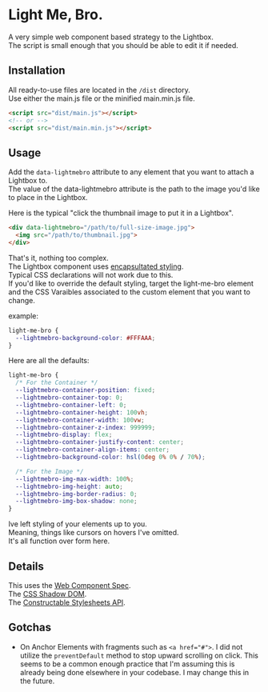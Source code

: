 # Light Me, Bro.
A very simple web component based strategy to the Lightbox.  
The script is small enough that you should be able to edit it if needed.  

## Installation

All ready-to-use files are located in the `/dist` directory.  
Use either the main.js file or the minified main.min.js file.  

```html
<script src="dist/main.js"></script>
<!-- or -->
<script src="dist/main.min.js"></script>
```

## Usage

Add the `data-lightmebro` attribute to any element that you want to attach a Lightbox to.  
The value of the data-lightmebro attribute is the path to the image you'd like to place in the Lightbox.  

Here is the typical "click the thumbnail image to put it in a Lightbox".  
```html
<div data-lightmebro="/path/to/full-size-image.jpg">
  <img src="/path/to/thumbnail.jpg">
</div>
```

That's it, nothing too complex.  
The Lightbox component uses [encapsultated styling](https://www.pluralsight.com/resources/blog/guides/css-encapsulation-in-angular#:~:text=CSS%20Encapsulation%20allows%20for%20scoping,side%20effects%20to%20other%20elements.).  
Typical CSS declarations will not work due to this.  
If you'd like to override the default styling, target the light-me-bro element and the CSS Varaibles associated to the custom element that you want to change.  

example:
```CSS
light-me-bro {
  --lightmebro-background-color: #FFFAAA;
}
```

Here are all the defaults:
```CSS
light-me-bro {
  /* For the Container */
  --lightmebro-container-position: fixed;
  --lightmebro-container-top: 0;
  --lightmebro-container-left: 0;
  --lightmebro-container-height: 100vh;
  --lightmebro-container-width: 100vw;
  --lightmebro-container-z-index: 999999;
  --lightmebro-display: flex;
  --lightmebro-container-justify-content: center;
  --lightmebro-container-align-items: center;
  --lightmebro-background-color: hsl(0deg 0% 0% / 70%);

  /* For the Image */
  --lightmebro-img-max-width: 100%;
  --lightmebro-img-height: auto;
  --lightmebro-img-border-radius: 0;
  --lightmebro-img-box-shadow: none;
}
```

Ive left styling of your elements up to you.  
Meaning, things like cursors on hovers I've omitted.  
It's all function over form here.  

## Details
This uses the [Web Component Spec](https://developer.mozilla.org/en-US/docs/Web/API/Web_components).  
The [CSS Shadow DOM](https://developer.mozilla.org/en-US/docs/Web/API/Web_components/Using_shadow_DOM).  
The [Constructable Stylesheets API](https://developer.mozilla.org/en-US/docs/Web/API/CSSStyleSheet/CSSStyleSheet).  

## Gotchas
- On Anchor Elements with fragments such as `<a href="#">`. I did not utilize the `preventDefault` method to stop upward scrolling on click. This seems to be a common enough practice that I'm assuming this is already being done elsewhere in your codebase. I may change this in the future.